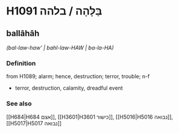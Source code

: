 # H1091 בַּלָּהָה / בלהה

## ballâhâh

_(bal-law-haw' | bahl-law-HAW | ba-la-HA)_

### Definition

from H1089; alarm; hence, destruction; terror, trouble; n-f

- terror, destruction, calamity, dreadful event

### See also

[[H684|H684 אצם]], [[H3601|H3601 כישור]], [[H5016|H5016 נבואה]], [[H5017|H5017 נבואה]]
